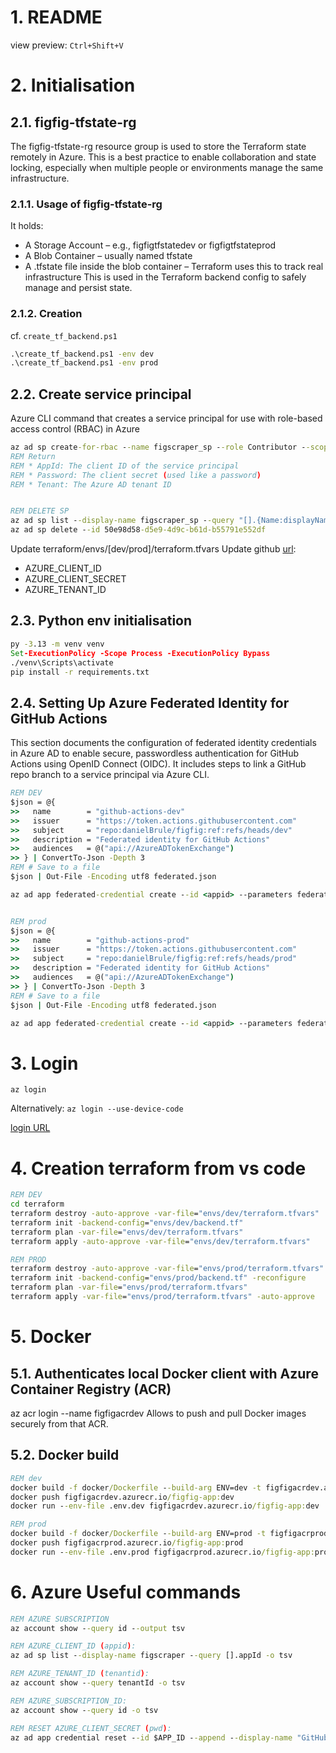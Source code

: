 # 1. README
view preview: 
`Ctrl+Shift+V`

# 2. Initialisation 
## 2.1.  figfig-tfstate-rg
The figfig-tfstate-rg resource group is used to store the Terraform state remotely in Azure. This is a best practice to enable collaboration and state locking, especially when multiple people or environments manage the same infrastructure.

### 2.1.1. Usage of figfig-tfstate-rg
It holds:
* A Storage Account – e.g., figfigtfstatedev or figfigtfstateprod
* A Blob Container – usually named tfstate
* A .tfstate file inside the blob container – Terraform uses this to track real infrastructure
This is used in the Terraform backend config to safely manage and persist state.

### 2.1.2. Creation
cf. `create_tf_backend.ps1`
```cmd
.\create_tf_backend.ps1 -env dev
.\create_tf_backend.ps1 -env prod
```

## 2.2. Create service principal 
Azure CLI command that creates a service principal for use with role-based access control (RBAC) in Azure
```cmd
az ad sp create-for-rbac --name figscraper_sp --role Contributor --scopes /subscriptions/051a6d90-968b-4010-896c-8bdb26a892d0
REM Return
REM * AppId: The client ID of the service principal
REM * Password: The client secret (used like a password)
REM * Tenant: The Azure AD tenant ID


REM DELETE SP
az ad sp list --display-name figscraper_sp --query "[].{Name:displayName, AppId:appId, ObjectId:objectId}" -o table
az ad sp delete --id 50e98d58-d5e9-4d9c-b61d-b55791e552df
```

Update terraform/envs/[dev/prod]/terraform.tfvars
Update github [url](https://github.com/danielBrule/figfig/settings/secrets/actions):
* AZURE_CLIENT_ID
* AZURE_CLIENT_SECRET
* AZURE_TENANT_ID


## 2.3. Python env initialisation 
```cmd
py -3.13 -m venv venv
Set-ExecutionPolicy -Scope Process -ExecutionPolicy Bypass
./venv\Scripts\activate
pip install -r requirements.txt
```


## 2.4. Setting Up Azure Federated Identity for GitHub Actions

This section documents the configuration of federated identity credentials in Azure AD to enable secure, passwordless authentication for GitHub Actions using OpenID Connect (OIDC). It includes steps to link a GitHub repo branch to a service principal via Azure CLI.

```cmd
REM DEV
$json = @{
>>   name        = "github-actions-dev"
>>   issuer      = "https://token.actions.githubusercontent.com"
>>   subject     = "repo:danielBrule/figfig:ref:refs/heads/dev"
>>   description = "Federated identity for GitHub Actions"
>>   audiences   = @("api://AzureADTokenExchange")
>> } | ConvertTo-Json -Depth 3
REM # Save to a file
$json | Out-File -Encoding utf8 federated.json

az ad app federated-credential create --id <appid> --parameters federated.json


REM prod
$json = @{
>>   name        = "github-actions-prod"
>>   issuer      = "https://token.actions.githubusercontent.com"
>>   subject     = "repo:danielBrule/figfig:ref:refs/heads/prod"
>>   description = "Federated identity for GitHub Actions"
>>   audiences   = @("api://AzureADTokenExchange")
>> } | ConvertTo-Json -Depth 3
REM # Save to a file
$json | Out-File -Encoding utf8 federated.json

az ad app federated-credential create --id <appid> --parameters federated.json


```


# 3. Login
```az login ```

Alternatively: 
```az login --use-device-code```

[login URL](https://microsoft.com/devicelogin)


# 4. Creation terraform from vs code 

```cmd
REM DEV
cd terraform
terraform destroy -auto-approve -var-file="envs/dev/terraform.tfvars"
terraform init -backend-config="envs/dev/backend.tf"
terraform plan -var-file="envs/dev/terraform.tfvars"
terraform apply -auto-approve -var-file="envs/dev/terraform.tfvars" 

REM PROD
terraform destroy -auto-approve -var-file="envs/prod/terraform.tfvars"
terraform init -backend-config="envs/prod/backend.tf" -reconfigure
terraform plan -var-file="envs/prod/terraform.tfvars"
terraform apply -var-file="envs/prod/terraform.tfvars" -auto-approve
```



# 5. Docker 

## 5.1. Authenticates local Docker client with Azure Container Registry (ACR)
az acr login --name figfigacrdev
Allows to push and pull Docker images securely from that ACR.



## 5.2. Docker build 

```cmd
REM dev
docker build -f docker/Dockerfile --build-arg ENV=dev -t figfigacrdev.azurecr.io/figfig-app:dev .
docker push figfigacrdev.azurecr.io/figfig-app:dev
docker run --env-file .env.dev figfigacrdev.azurecr.io/figfig-app:dev

REM prod
docker build -f docker/Dockerfile --build-arg ENV=prod -t figfigacrprod.azurecr.io/figfig-app:prod .
docker push figfigacrprod.azurecr.io/figfig-app:prod
docker run --env-file .env.prod figfigacrprod.azurecr.io/figfig-app:prod
```

# 6. Azure Useful commands 

```cmd
REM AZURE SUBSCRIPTION 
az account show --query id --output tsv

REM AZURE_CLIENT_ID (appid): 
az ad sp list --display-name figscraper --query [].appId -o tsv

REM AZURE_TENANT_ID (tenantid):
az account show --query tenantId -o tsv

REM AZURE_SUBSCRIPTION_ID: 
az account show --query id -o tsv

REM RESET AZURE_CLIENT_SECRET (pwd): 
az ad app credential reset --id $APP_ID --append --display-name "GitHub Actions Secret" --years 1

```
